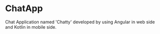 # ChatApp
Chat Application named 'Chatty' developed by using Angular in web side and Kotlin in mobile side.
